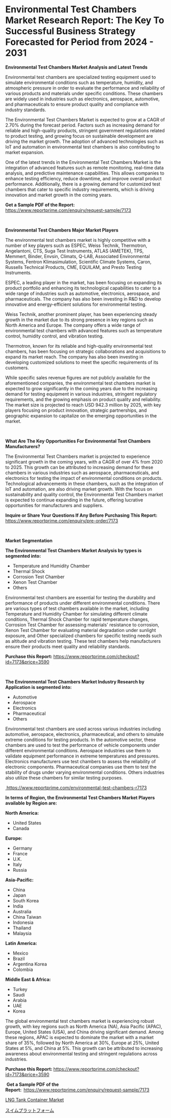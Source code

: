 <p><h1>Environmental Test Chambers Market Research Report: The Key To Successful Business Strategy Forecasted for Period from 2024 - 2031</h1></p><p><strong>Environmental Test Chambers Market Analysis and Latest Trends</strong></p>
<p><p>Environmental test chambers are specialized testing equipment used to simulate environmental conditions such as temperature, humidity, and atmospheric pressure in order to evaluate the performance and reliability of various products and materials under specific conditions. These chambers are widely used in industries such as electronics, aerospace, automotive, and pharmaceuticals to ensure product quality and compliance with industry standards.</p><p>The Environmental Test Chambers Market is expected to grow at a CAGR of 2.70% during the forecast period. Factors such as increasing demand for reliable and high-quality products, stringent government regulations related to product testing, and growing focus on sustainable development are driving the market growth. The adoption of advanced technologies such as IoT and automation in environmental test chambers is also contributing to market expansion.</p><p>One of the latest trends in the Environmental Test Chambers Market is the integration of advanced features such as remote monitoring, real-time data analysis, and predictive maintenance capabilities. This allows companies to enhance testing efficiency, reduce downtime, and improve overall product performance. Additionally, there is a growing demand for customized test chambers that cater to specific industry requirements, which is driving innovation and market growth in the coming years.</p></p>
<p><strong>Get a Sample PDF of the Report:&nbsp;</strong> <a href="https://www.reportprime.com/enquiry/request-sample/7173">https://www.reportprime.com/enquiry/request-sample/7173</a></p>
<p>&nbsp;</p>
<p><strong>Environmental Test Chambers Major Market Players</strong></p>
<p><p>The environmental test chambers market is highly competitive with a number of key players such as ESPEC, Weiss Technik, Thermotron, Angelantoni, CTS, Suga Test Instruments, ATLAS (AMETEK), TPS, Memmert, Binder, Envsin, Climats, Q-LAB, Associated Environmental Systems, Fentron Klimasimulation, Scientific Climate Systems, Caron, Russells Technical Products, CME, EQUILAM, and Presto Testing Instruments.</p><p>ESPEC, a leading player in the market, has been focusing on expanding its product portfolio and enhancing its technological capabilities to cater to a wide range of industries such as automotive, electronics, aerospace, and pharmaceuticals. The company has also been investing in R&D to develop innovative and energy-efficient solutions for environmental testing.</p><p>Weiss Technik, another prominent player, has been experiencing steady growth in the market due to its strong presence in key regions such as North America and Europe. The company offers a wide range of environmental test chambers with advanced features such as temperature control, humidity control, and vibration testing.</p><p>Thermotron, known for its reliable and high-quality environmental test chambers, has been focusing on strategic collaborations and acquisitions to expand its market reach. The company has also been investing in developing customized solutions to meet the specific requirements of its customers.</p><p>While specific sales revenue figures are not publicly available for the aforementioned companies, the environmental test chambers market is expected to grow significantly in the coming years due to the increasing demand for testing equipment in various industries, stringent regulatory requirements, and the growing emphasis on product quality and reliability. The market size is projected to reach USD 942.3 million by 2025, with key players focusing on product innovation, strategic partnerships, and geographic expansion to capitalize on the emerging opportunities in the market.</p></p>
<p>&nbsp;</p>
<p><strong>What Are The Key Opportunities For Environmental Test Chambers Manufacturers?</strong></p>
<p><p>The Environmental Test Chambers market is projected to experience significant growth in the coming years, with a CAGR of over 4% from 2020 to 2025. This growth can be attributed to increasing demand for these chambers in various industries such as aerospace, pharmaceuticals, and electronics for testing the impact of environmental conditions on products. Technological advancements in these chambers, such as the integration of IoT and automation, are also driving market growth. With the focus on sustainability and quality control, the Environmental Test Chambers market is expected to continue expanding in the future, offering lucrative opportunities for manufacturers and suppliers.</p></p>
<p><strong>Inquire or Share Your Questions If Any Before Purchasing This Report:</strong> <a href="https://www.reportprime.com/enquiry/pre-order/7173">https://www.reportprime.com/enquiry/pre-order/7173</a></p>
<p>&nbsp;</p>
<p><strong>Market Segmentation</strong></p>
<p><strong>The Environmental Test Chambers Market Analysis by types is segmented into:</strong></p>
<p><ul><li>Temperature and Humidity Chamber</li><li>Thermal Shock</li><li>Corrosion Test Chamber</li><li>Xenon Test Chamber</li><li>Others</li></ul></p>
<p><p>Environmental test chambers are essential for testing the durability and performance of products under different environmental conditions. There are various types of test chambers available in the market, including Temperature and Humidity Chamber for simulating different climate conditions, Thermal Shock Chamber for rapid temperature changes, Corrosion Test Chamber for assessing materials' resistance to corrosion, Xenon Test Chamber for evaluating material degradation under sunlight exposure, and Other specialized chambers for specific testing needs such as altitude and vibration testing. These test chambers help manufacturers ensure their products meet quality and reliability standards.</p></p>
<p><strong>Purchase this Report:&nbsp;</strong><a href="https://www.reportprime.com/checkout?id=7173&price=3590">https://www.reportprime.com/checkout?id=7173&price=3590</a></p>
<p>&nbsp;</p>
<p><strong>The Environmental Test Chambers Market Industry Research by Application is segmented into:</strong></p>
<p><ul><li>Automotive</li><li>Aerospace</li><li>Electronics</li><li>Pharmaceutical</li><li>Others</li></ul></p>
<p><p>Environmental test chambers are used across various industries including automotive, aerospace, electronics, pharmaceutical, and others to simulate extreme conditions for testing products. In the automotive sector, these chambers are used to test the performance of vehicle components under different environmental conditions. Aerospace industries use them to validate equipment performance in extreme temperatures and pressures. Electronics manufacturers use test chambers to assess the reliability of electronic components. Pharmaceutical companies use them to test the stability of drugs under varying environmental conditions. Others industries also utilize these chambers for similar testing purposes.</p></p>
<p><a href="https://www.reportprime.com/environmental-test-chambers-r7173">&nbsp;https://www.reportprime.com/environmental-test-chambers-r7173</a></p>
<p><strong>In terms of Region, the Environmental Test Chambers Market Players available by Region are:</strong></p>
<p>
    <p> <strong> North America: </strong>
        <ul>
            <li>United States</li>
            <li>Canada</li>
        </ul>
        </p> 
    <p> <strong> Europe: </strong>
        <ul>
            <li>Germany</li>
            <li>France</li>
            <li>U.K.</li>
            <li>Italy</li>
            <li>Russia</li>
        </ul>
        </p> 
    <p> <strong> Asia-Pacific: </strong>
        <ul>
            <li>China</li>
            <li>Japan</li>
            <li>South Korea</li>
            <li>India</li>
            <li>Australia</li>
            <li>China Taiwan</li>
            <li>Indonesia</li>
            <li>Thailand</li>
            <li>Malaysia</li>
        </ul>
        </p> 
    <p> <strong> Latin America: </strong>
        <ul>
            <li>Mexico</li>
            <li>Brazil</li>
            <li>Argentina Korea</li>
            <li>Colombia</li>
        </ul>
        </p> 
    <p> <strong> Middle East & Africa: </strong>
        <ul>
            <li>Turkey</li>
            <li>Saudi</li>
            <li>Arabia</li>
            <li>UAE</li>
            <li>Korea</li>
        </ul>
    </p>
    </p>
<p><p>The global environmental test chambers market is experiencing robust growth, with key regions such as North America (NA), Asia Pacific (APAC), Europe, United States (USA), and China driving significant demand. Among these regions, APAC is expected to dominate the market with a market share of 35%, followed by North America at 30%, Europe at 25%, United States at 5%, and China at 5%. This growth can be attributed to increasing awareness about environmental testing and stringent regulations across industries.</p></p>
<p><strong>Purchase this Report: </strong><a href="https://www.reportprime.com/checkout?id=7173&price=3590">https://www.reportprime.com/checkout?id=7173&price=3590</a></p>
<p>&nbsp;<strong>Get a Sample PDF of the Report:&nbsp;&nbsp;</strong><a href="https://www.reportprime.com/enquiry/request-sample/7173">https://www.reportprime.com/enquiry/request-sample/7173</a></p>
<p><strong></strong></p>
<p><p><a href="https://github.com/GroverBarry/Market-Research-Report-List-4/blob/main/lng-tank-container-market.md">LNG Tank Container Market</a></p><p><a href="https://github.com/ppmazlotr77499/Market-Research-Report-List-1/blob/main/670212022658.md">スイムプラットフォーム</a></p></p>